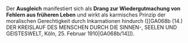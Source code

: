 
Der **Ausgleich** manifestiert sich als **Drang zur Wiedergutmachung von Fehlern aus früheren Leben** und wirkt als karmisches Prinzip der moralischen Gerechtigkeit durch Inkarnationen hindurch ([[GA068b (14.) DER KREISLAUF DES MENSCHEN DURCH DIE SINNEN-, SEELEN UND GEISTESWELT, Köln, 25. Februar 1910|GA068b/14]]).
